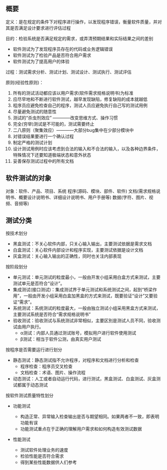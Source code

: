 ## 概要
定义：是在规定的条件下对程序进行操作，以发现程序错误，衡量软件质量，并对其是否满足设计要求进行评估过程

目的：检验系统是否满足规定的需求，或弄清预期结果和实际结果之间的差别
- 软件测试为了发现程序员存在的代码或业务逻辑错误
- 软件测试为了检验产品是否符合用户需求
- 软件测试为了提高用户的体验

过程：测试需求分析、测试计划、测试设计、测试执行、测试评估

原则(经验性原则)：
1. 所有的测试活动都应该以用户需求(软件需求规格说明书)为标准
2. 应尽早地和不断进行软件测试，越早发现缺陷，修复缺陷的成本就越低
3. 程序员应避免检查自己的程序，测试人员应避免执行自己写的测试用例
4. 尽量避免测试的随意性
5. 测试的“杀虫剂效应” ————改变思维方式、操作习惯
6. 完全(穷举)测试是不可能的，测试需要终止
7. 二八原则（聚集效应）————大部分bug集中在少部分模块中
8. 对错误结果要进行一个确认过程
9. 制定严格的测试计划
10. 设计测试用例时应该考虑到合法的输入和不合法的输入，以及各种边界条件，特殊情况下还要知道极端状态和意外状态
11. 妥善保存测试过程中的所有文档

## 软件测试的对象
对象：软件、产品、项目、系统
    程序(源码、模块、部件、软件)
    文档(需求规格说明书、概要设计说明书、详细设计说明书、用户手册等)
    数据(字符、图片、视频、音频等)

## 测试分类
按技术划分
- 黑盒测试：不关心软件内部，只关心输入输出，主要测试依据是需求文档
- 白盒测试：关心软件内部设计和程序实现，主要测试依据是设计文档
- 灰盒测试：关心输入输出的正确性，同时也关注内部表现

按阶段划分
- 单元测试：单元测试的粒度最小，一般由开发小组采用白盒方式来测试，主要测试单元是否符合“设计”。
- 集成测试(接口测试)：集成测试界于单元测试和系统测试之间，起到“桥梁作用”，一般由开发小组采用白盒加黑盒的方式来测试，既要验证“设计”又要验证“需求”。
- 系统测试：系统测试的粒度最大，一般由独立测试小组采用黑盒方式来测试，主要测试系统是否符合“需求规格说明书”
- 验收测试：验收测试与系统测试非常相似，主要区別是测试人员不同，验收测试由用户执行。
    - α测试：内部人员通过测试账号，模拟用户进行软件使用测试
    - β测试：相当于软件公测，由真实用户测试

按程序是否需要运行进行划分
- 静态测试：静态测试指不允许程序，对程序和文档进行分析和检查
   - 程序检查：程序员交叉检查
   - 文档检查：术语、图片、操作流程
- 动态测试：人工或者自动运行代码，进行测试，黑盒测试、白盒测试、灰盒测试都属于动态测试

按软件测试质量特性划分
- 功能测试
    - 构造正常、异常输入检查输出是否与期望相同。如果两者不一致，即表明功能有误
    - 功能测试重点在于正确的理解用户需求和如何构造有效测试数据

- 性能测试
    - 测试软件处理业务的速度
    - 检验性能是否符合需求
    - 得到某些性能数据供人们参考